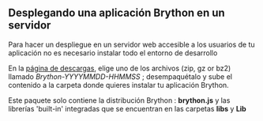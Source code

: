 Desplegando una aplicaci&oacute;n Brython en un servidor
--------------------------------------------------------

Para hacer un despliegue en un servidor web accesible a los usuarios de tu aplicaci&oacute;n no es necesario instalar todo el entorno de desarrollo

En la [página de descargas](https://bitbucket.org/olemis/brython/downloads), elige uno de los archivos (zip, gz or bz2) llamado _Brython-YYYYMMDD-HHMMSS_ ; desempaqu&eacute;talo y sube el contenido a la carpeta donde quieres instalar tu aplicaci&oacute;n Brython. 

Este paquete solo contiene la distribuci&oacute;n Brython : __brython.js__ y las librer&iacute;as 'built-in' integradas que se encuentran en las carpetas __libs__ y __Lib__
